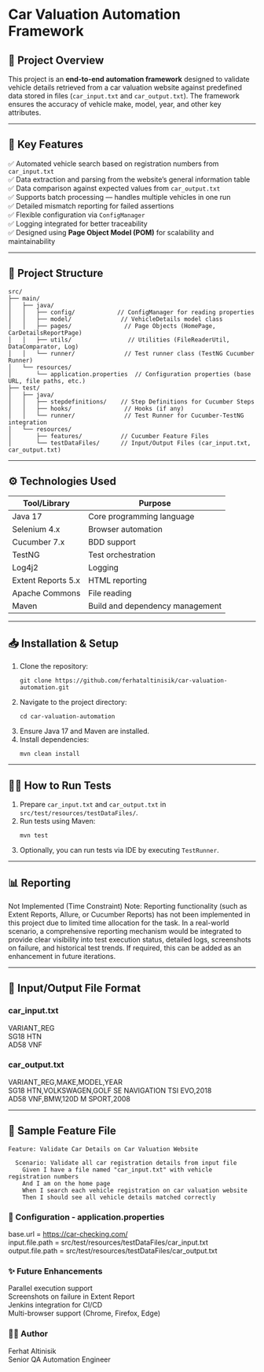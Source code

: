 # Car Valuation Automation Framework

## 📖 Project Overview
This project is an **end-to-end automation framework** designed to validate vehicle details retrieved from a car valuation website against predefined data stored in files (`car_input.txt` and `car_output.txt`). The framework ensures the accuracy of vehicle make, model, year, and other key attributes.

---

## 🚀 Key Features
✅ Automated vehicle search based on registration numbers from `car_input.txt`  
✅ Data extraction and parsing from the website’s general information table  
✅ Data comparison against expected values from `car_output.txt`  
✅ Supports batch processing — handles multiple vehicles in one run  
✅ Detailed mismatch reporting for failed assertions  
✅ Flexible configuration via `ConfigManager`  
✅ Logging integrated for better traceability  
✅ Designed using **Page Object Model (POM)** for scalability and maintainability

---
## 📂 Project Structure

```text
src/
├── main/
│   ├── java/
│   │   ├── config/            // ConfigManager for reading properties
│   │   ├── model/              // VehicleDetails model class
│   │   ├── pages/               // Page Objects (HomePage, CarDetailsReportPage)
│   │   ├── utils/                // Utilities (FileReaderUtil, DataComparator, Log)
│   │   └── runner/              // Test runner class (TestNG Cucumber Runner)
│   └── resources/
│       └── application.properties  // Configuration properties (base URL, file paths, etc.)
├── test/
│   ├── java/
│   │   ├── stepdefinitions/    // Step Definitions for Cucumber Steps
│   │   ├── hooks/               // Hooks (if any)
│   │   └── runner/              // Test Runner for Cucumber-TestNG integration
│   └── resources/
│       ├── features/           // Cucumber Feature Files
│       └── testDataFiles/      // Input/Output Files (car_input.txt, car_output.txt)
```
---

## ⚙️ Technologies Used
| Tool/Library        | Purpose                                |
|--------------------|----------------------------------|
| Java 17               | Core programming language |
| Selenium 4.x          | Browser automation |
| Cucumber 7.x         | BDD support |
| TestNG                  | Test orchestration |
| Log4j2                    | Logging |
| Extent Reports 5.x  | HTML reporting |
| Apache Commons | File reading |
| Maven                   | Build and dependency management |

---

## 📥 Installation & Setup
1. Clone the repository:
    ```
    git clone https://github.com/ferhataltinisik/car-valuation-automation.git
    ```
2. Navigate to the project directory:
    ```
    cd car-valuation-automation
    ```
3. Ensure Java 17 and Maven are installed.
4. Install dependencies:
    ```
    mvn clean install
    ```

---

## 🏃‍♂️ How to Run Tests
1. Prepare `car_input.txt` and `car_output.txt` in `src/test/resources/testDataFiles/`.
2. Run tests using Maven:
    ```
    mvn test
    ```
3. Optionally, you can run tests via IDE by executing `TestRunner`.

---

## 📊 Reporting
Not Implemented (Time Constraint)
Note: Reporting functionality (such as Extent Reports, Allure, or Cucumber Reports) has not been implemented in this project due to limited time allocation for the task.
In a real-world scenario, a comprehensive reporting mechanism would be integrated to provide clear visibility into test execution status, detailed logs, screenshots on failure, and historical test trends.
If required, this can be added as an enhancement in future iterations.


---

## 📂 Input/Output File Format
### car_input.txt


VARIANT_REG<br> SG18 HTN<br> AD58 VNF


### car_output.txt

VARIANT_REG,MAKE,MODEL,YEAR<br>
SG18 HTN,VOLKSWAGEN,GOLF SE NAVIGATION TSI EVO,2018<br>
AD58 VNF,BMW,120D M SPORT,2008

---

## 🔗 Sample Feature File
```gherkin
Feature: Validate Car Details on Car Valuation Website

  Scenario: Validate all car registration details from input file
    Given I have a file named "car_input.txt" with vehicle registration numbers
    And I am on the home page
    When I search each vehicle registration on car valuation website
    Then I should see all vehicle details matched correctly
```

### 📄 Configuration - application.properties

base.url = https://car-checking.com/ <br>
input.file.path = src/test/resources/testDataFiles/car_input.txt<br>
output.file.path = src/test/resources/testDataFiles/car_output.txt



### ✨ Future Enhancements<br>
Parallel execution support <br>
Screenshots on failure in Extent Report<br>
Jenkins integration for CI/CD<br>
Multi-browser support (Chrome, Firefox, Edge)<br>


### 👨‍💻 Author<br>
Ferhat Altinisik<br>
Senior QA Automation Engineer<br>
